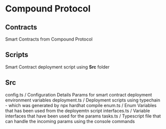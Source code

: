 Compound Protocol
=================

Contracts
---------
Smart Contracts from Compound Protocol 

Scripts
-------
Smart Contract deployment script using **Src** folder


Src
---
config.ts / Configuration Details Params for smart contract deployment environment variables
deployment.ts / Deployment scripts using typechain - which was generated by npx hardhat compile
enum.ts / Enum Variables that has been used from the deployemtn script
interfaces.ts / Variable interfaces that have been used for the params
tasks.ts / Typescript file that can handle the incoming params using the console commands
